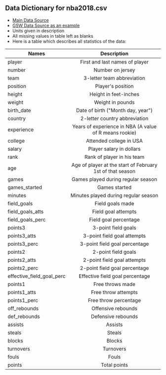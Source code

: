 ## Data Dictionary for nba2018.csv

* [Main Data Source](https://www.basketball-reference.com/)
* [GSW Data Source as an example](https://www.basketball-reference.com/teams/GSW/2018.html)
* Units given in description
* All missing values in table left as blanks
* Here is a table which describes all statistics of the data:

| Names | Description |
| ------- | :------: |
| player | First and last names of player |
| number | Number on jersey |
| team | 3-letter team abbreviation |
| position | Player's position |
| height | Height in feet-inches
| weight | Weight in pounds |
| birth_date | Date of birth ("Month day, year") |
| country | 2-letter country abbreviation |
| experience | Years of experience in NBA (A value of R means rookie) |
| college | Attended college in USA |
| salary | Player salary in dollars |
| rank | Rank of player in his team |
| age | Age of player at the start of February 1st of that season |
| games | Games played during regular season |
| games_started | Games started |
| minutes | Minutes played during regular season |
| field_goals | Field goals made |
| field_goals_atts | Field goal attempts |
| field_goals_perc | Field goal percentage |
| points3 | 3-point field goals |
| points3_atts | 3-point field goal attempts |
| points3_perc | 3-point field goal percentage |
| points2 | 2-point field goals |
| points2_atts | 2-point field goal attempts |
| points2_perc | 2-point field goal percentage |
| effective_field_goal_perc | Effective field goal percentage |
| points1 | Free throws made |
| points1_atts | Free throw attempts |
| points1_perc | Free throw percentage |
| off_rebounds | Offensive rebounds |
| def_rebounds | Defensive rebounds |
| assists | Assists |
| steals | Steals |
| blocks | Blocks |
| turnovers | Turnovers |
| fouls | Fouls |
| points | Total points |